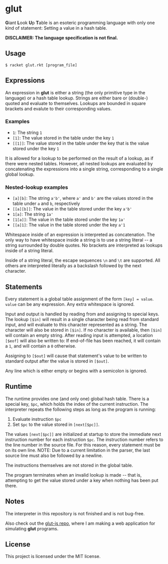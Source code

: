 # glut

**G**iant **L**ook **U**p **T**able is an esoteric programming language
with only one kind of statement: Setting a value in a hash table.

**DISCLAIMER: The language specification is not final.**

## Usage

```
$ racket glut.rkt [program_file]
```

## Expressions

An expression in **glut** is either a string (the only primitive type
in the language) or a hash table lookup. Strings are either bare or
(double-) quoted and evaluate to themselves.  Lookups are bounded in
square brackets and evalute to their corresponding values.

### Examples

* `1`: The string `1`
* `[1]`: The value stored in the table under the key `1`
* `[[1]]`: The value stored in the table under the key that is the value
stored under the key `1`

It is allowed for a lookup to be performed on the result of a lookup,
as if there were nested tables. However, all nested lookups are
evaluated by concatenating the expressions into a single string,
corresponding to a single global lookup.

### Nested-lookup examples

* `[a][b]`: The string `a'b'`, where `a'` and `b'` are the values stored
in the table under `a` and `b`, respectively
* `[[a][b]]`: The value in the table stored under the key `a'b'`
* `1[a]`: The string `1a'`
* `[1[a]]`: The value in the table stored under the key `1a'`
* `[[a]1]`: The value in the table stored under the key `a'1`

Whitespace inside of an expression is interpreted as
concatenation. The only way to have whitespace inside a string is to
use a string literal -- a string surrounded by double quotes. No
brackets are interpreted as lookups inside of a string literal.

Inside of a string literal, the escape sequences `\n` and `\t` are
supported. All others are interpreted literally as a backslash
followed by the next character.

## Statements

Every statement is a global table assignment of the form `[key] =
value`. `value` can be any expression. Any extra whitespace is
ignored.

Input and output is handled by reading from and assigning to special
keys. The lookup `[$in]` will result in a single character being read
from standard input, and will evaluate to this character represented
as a string. The character will also be stored in `[$in]`. If no character
is available, then `[$in]` will contain an empty string. After reading
input is attempted, a location `[$eof]` will also be written to: If
end-of-file has been reached, it will contain a `1`, and will contain a
`0` otherwise.

Assigning to `[$out]` will cause that statement's value to be written
to standard output after the value is stored in `[$out]`.

Any line which is either empty or begins with a semicolon is ignored.

## Runtime

The runtime provides one (and only one) global hash table. There
is a special key, `$pc`, which holds the index of the current
instruction. The interpreter repeats the following steps as long
as the program is running:

1. Evaluate instruction `$pc`
2. Set `$pc` to the value stored in `[next[$pc]]`.

The values `[next[$pc]]` are initialized at startup to store the
immediate next instruction number for each instruction `$pc`. The
instruction number refers to the line number in the source file.
For this reason, every statement must be on its own line. NOTE:
Due to a current limitation in the parser, the last source line
must also be followed by a newline.

The instructions themselves are not stored in the global table.

The program terminates when an invalid lookup is made -- that is,
attempting to get the value stored under a key when nothing has been
put there.

## Notes

The interpreter in this repository is not finished and is not bug-free.

Also check out the [glut-js repo](https://github.com/zthomae/glut-js),
where I am making a web application for simulating **glut** programs.

## License

This project is licensed under the MIT license.
